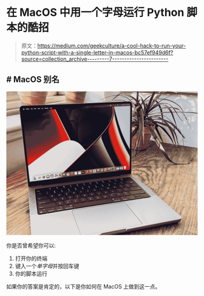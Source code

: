 # 在 MacOS 中用一个字母运行 Python 脚本的酷招

> 原文：<https://medium.com/geekculture/a-cool-hack-to-run-your-python-script-with-a-single-letter-in-macos-bc57ef949d6f?source=collection_archive---------7----------------------->

## # MacOS 别名

![](img/e8509ef6161893b2e8fcb5866f9e4d04.png)

你是否曾希望你可以:

1.  打开你的终端
2.  键入一个*单字母*并按回车键
3.  你的脚本运行

如果你的答案是肯定的，以下是你如何在 MacOS 上做到这一点。
